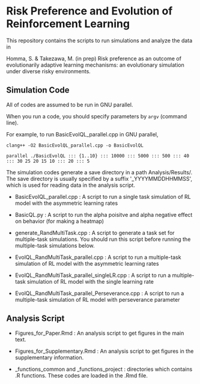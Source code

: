 # Risk Preference and Evolution of Reinforcement Learning

This repository contains the scripts to run simulations and analyze the data in

Homma, S. & Takezawa, M. (in prep) Risk preference as an outcome of evolutionarily adaptive learning mechanisms: an evolutionary simulation under diverse risky environments.

  
## Simulation Code

  
All of codes are assumed to be run in GNU parallel.
  
  
When you run a code, you should specify parameters by `argv` (command line).
  
  
For example, to run BasicEvolQL_parallel.cpp in GNU parallel, 


```shell
clang++ -O2 BasicEvolQL_parallel.cpp -o BasicEvolQL
```
  
 ```shell
parallel ./BasicEvolQL ::: {1..10} ::: 10000 ::: 5000 ::: 500 ::: 40 ::: 30 25 20 15 10 ::: 20 ::: 5
```

  
 The simulation codes generate a save directory in a path Analysis/Results/. The save directory is usually specified by a suffix '_YYYYMMDDHHMMSS', which is used for reading data in the analysis script.
  
  
 - BasicEvolQL_parallel.cpp : A script to run a single task simulation of RL model with the asymmetric learning rates
   
   
 - BasicQL.py : A script to run the alpha poisitve and alpha negative effect on behavior (for making a heatmap)
   
   
 - generate_RandMultiTask.cpp : A script to generate a task set for multiple-task simulations. You should run this script before running the multiple-task simulations below.
   
   
 - EvolQL_RandMultiTask_parallel.cpp : A script to run a multiple-task simulation of RL model with the asymmetric learning rates
    
   
 - EvolQL_RandMultiTask_parallel_singleLR.cpp : A script to run a multiple-task simulation of RL model with the single learning rate
  

 - EvolQL_RandMultiTask_parallel_Perseverance.cpp : A script to run a multiple-task simulation of RL model with perseverance parameter



## Analysis Script


- Figures_for_Paper.Rmd : An analysis script to get figures in the main text.
  
  
- Figures_for_Supplementary.Rmd : An analysis script to get figures in the supplementary information.


- _functions_common and _functions_project : directories which contains .R functions. These codes are loaded in the .Rmd file.

